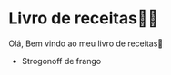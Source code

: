 # Livro de receitas:man_cook: #

Olá, Bem vindo ao meu livro de receitas:cookie:



- Strogonoff de frango
